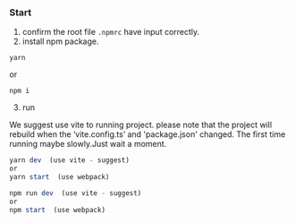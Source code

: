 ### Start

1. confirm the root file `.npmrc` have input correctly.
2. install npm package.

```
yarn
```

or

```
npm i
```

3. run

We suggest use vite to running project. please note that the project will rebuild when the ‘vite.config.ts’ and 'package.json' changed. The first time running maybe slowly.Just wait a moment.

```js
yarn dev  (use vite - suggest)
or
yarn start  (use webpack)
```

```js
npm run dev  (use vite - suggest)
or
npm start  (use webpack)
```
